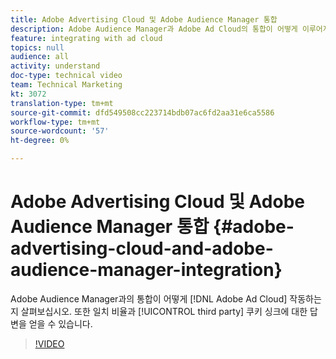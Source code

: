 ```yaml
---
title: Adobe Advertising Cloud 및 Adobe Audience Manager 통합
description: Adobe Audience Manager과 Adobe Ad Cloud의 통합이 어떻게 이루어지는지 살펴보십시오. 또한 일치 비율과 타사 쿠키 싱크에 대한 답변도 확인할 수 있습니다.
feature: integrating with ad cloud
topics: null
audience: all
activity: understand
doc-type: technical video
team: Technical Marketing
kt: 3072
translation-type: tm+mt
source-git-commit: dfd549508cc223714bdb07ac6fd2aa31e6ca5586
workflow-type: tm+mt
source-wordcount: '57'
ht-degree: 0%

---
```



# Adobe Advertising Cloud 및 Adobe Audience Manager 통합 {#adobe-advertising-cloud-and-adobe-audience-manager-integration}

Adobe Audience Manager과의 통합이 어떻게 [!DNL Adobe Ad Cloud] 작동하는지 살펴보십시오. 또한 일치 비율과 [!UICONTROL third party] 쿠키 싱크에 대한 답변을 얻을 수 있습니다.

>[!VIDEO](https://video.tv.adobe.com/v/25894/?quality=12)
